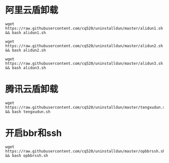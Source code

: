 # 阿里云盾卸载


<pre><code class="language-bash">wget https://raw.githubusercontent.com/cq520/uninstalldun/master/alidun1.sh && bash alidun1.sh</code></pre>



<pre><code class="language-bash">wget https://raw.githubusercontent.com/cq520/uninstalldun/master/alidun2.sh && bash alidun2.sh</code></pre>



<pre><code class="language-bash">wget https://raw.githubusercontent.com/cq520/uninstalldun/master/alidun3.sh && bash alidun3.sh</code></pre>


# 腾讯云盾卸载


<pre><code class="language-bash">wget https://raw.githubusercontent.com/cq520/uninstalldun/master/tengxudun.sh && bash tengxudun.sh</code></pre>




# 开启bbr和ssh


<pre><code class="language-bash">wget https://raw.githubusercontent.com/cq520/uninstalldun/master/opbbrssh.sh && bash opbbrssh.sh</code></pre>